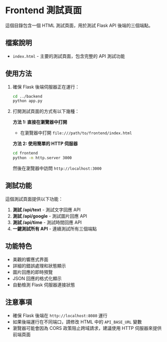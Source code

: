 # Frontend 測試頁面

這個目錄包含一個 HTML 測試頁面，用於測試 Flask API 後端的三個端點。

## 檔案說明

- `index.html` - 主要的測試頁面，包含完整的 API 測試功能

## 使用方法

1. 確保 Flask 後端伺服器正在運行：
   ```bash
   cd ../backend
   python app.py
   ```

2. 打開測試頁面的方式有以下幾種：

   **方法 1: 直接在瀏覽器中打開**
   - 在瀏覽器中打開 `file:///path/to/frontend/index.html`
   
   **方法 2: 使用簡單的 HTTP 伺服器**
   ```bash
   cd frontend
   python -m http.server 3000
   ```
   然後在瀏覽器中訪問 `http://localhost:3000`

## 測試功能

這個測試頁面提供以下功能：

1. **測試 /api/text** - 測試文字回應 API
2. **測試 /api/google** - 測試圖片回應 API
3. **測試 /api/time** - 測試時間回應 API
4. **一鍵測試所有 API** - 連續測試所有三個端點

## 功能特色

- 美觀的響應式界面
- 詳細的錯誤處理和狀態顯示
- 圖片回應的即時預覽
- JSON 回應的格式化顯示
- 自動檢測 Flask 伺服器連接狀態

## 注意事項

- 確保 Flask 後端在 `http://localhost:8080` 運行
- 如果後端運行在不同端口，請修改 HTML 中的 `API_BASE_URL` 變數
- 瀏覽器可能會因為 CORS 政策阻止跨域請求，建議使用 HTTP 伺服器來提供前端頁面
